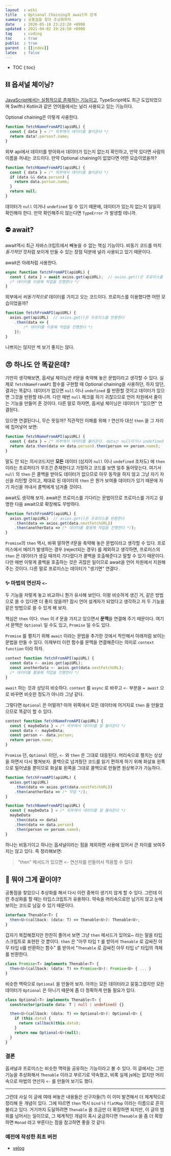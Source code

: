 ```yaml
---
layout  : wiki
title   : Optional Chaining과 await의 관계
summary : 공통점을 찾아 추상화하자
date    : 2020-05-18 23:23:20 +0900
updated : 2021-04-02 19:24:50 +0900
tag     : coding
toc     : true
public  : true
parent  : [[index]]
latex   : false
---
```

* TOC
{:toc}


## ⛓ 옵셔널 체이닝?

[JavaScript에서는 실험적으로 존재하는 기능이고](https://developer.mozilla.org/ko/docs/Web/JavaScript/Reference/Operators/Optional_chaining), TypeScript에도 최근 도입되었으며 Swift나 Kotlin과 같은 언어들에서는 널리 사용되고 있는 기능이다.

Optional chaining은 이렇게 사용한다.

```js
function fetchNameFromAPI(apiURL) {
  const { data } = /* 외부에서 데이터를 불러온다 */
  return data?.person?.name;
}
```

외부 api에서 데이터를 받아와서 데이터가 있는지 없는지 확인하고, 만약 있다면 사람의 이름을 꺼내는 코드이다. 만약 Optional chaining이 없었다면 어떤 모습이었을까?

```js
function fetchNameFromAPI(apiURL) {
  const { data } = /* 외부에서 데이터를 불러온다 */
  if (data && data.person) {
    return data.person.name;
  }
  return null;
}
```

데이터가 `null` 이거나 `undefined` 일 수 있기 때문에, 데이터가 있는지 없는지 일일히 확인해야 한다. 만약 확인해주지 않는다면 `TypeError` 가 발생할 테니까.

## ⛔️ await?

await역시 최근 자바스크립트에서 빼놓을 수 없는 핵심 기능이다. 비동기 코드를 마치 _동기적인_ 것처럼 보이게 만들 수 있는 장점 덕분에 널리 사용되고 있기 때문이다.

await은 아래처럼 사용한다.

```js
async function fetchFromAPI(apiURL) {
  const { data } = await axios.get(apiURL);  // axios.get()은 프로미스를 반환한다
  /* 데이터를 이용해 작업을 진행한다 */
}
```

외부에서 _비동기적으로_ 데이터를 가지고 오는 코드이다. 프로미스를 이용했다면 어떤 모습이었을까?

```js
function fetchFromAPI(apiURL) {
  axios.get(apiURL)  // axios.get()은 프로미스를 반환한다
  	.then(data => {
    	/* 데이터를 이용해 작업을 진행한다 */
  	});
}
```

나쁘지는 않지만 썩 보기 좋지는 않다.

## 😠 하나도 안 똑같은데?

가만히 생각해보면, 옵셔널 체이닝은 if문을 축약해 놓은 문법이라고 생각할 수 있다. 실제로 `fetchNameFromAPI` 함수를 구현할 때 Optional chaining을 사용하던, 하지 않던, 결과는 똑같다. 데이터가 없으면 `null` 이나 `undefined` 를 반환할 것이고 데이터가 있으면 그것을 반환할 테니까. 다만 매번 `null` 체크를 하기 귀찮으므로 언어 차원에서 줄이는 기능을 만들어 준 것이다. 다른 말로 하자면, 옵셔널 체이닝은 데이터가 "있으면" 연결된다.

있으면 연결된다니, 무슨 뜻일까? 직관적인 이해를 위해  `?` 연산자 대신 `then` 을 그 자리에 집어넣어 보면:

```js
function fetchNameFromAPI(apiURL) {
  const { data } = /* 외부에서 데이터를 불러온다. data는 null이거나 undefined 일 수 있다! */
  return data.then(data => data.person).then(person => person.name);
}
```

말도 안 되는 의사코드지만 **모든** 데이터 (심지어 `null` 이나 `undefined` 조차도) 에 `then` 이라는 프로퍼티가 무조건 존재한다고 가정하고 코드를 보면 얼추 들어맞는다. 여기서 `null` 의 `then` 은 콜백을 받아도 데이터가 없으므로 아무 동작을 하지 않고 그냥 자기 자신을 리턴할 것이고, 제대로 된 데이터의 `then` 은 뭔가 보여줄 데이터가 있기 때문에 자기 자신을 꺼내서 콜백에게 넘겨줄 것이다.

await도 생각해 보자. await은 프로미스를 기다리는 문법이므로 프로미스를 가지고 설명한 다음 await으로 확장해도 무방하다.

```js
function fetchFromAPI(apiURL) {
  axios.get(apiURL)  // axios.get()은 프로미스를 반환한다
    .then(data => axios.get(data.nextFetchURL))
    .then(anotherData => /* 데이터를 활용해 작업을 진행한다 */);
}
```

`Promise`의 `then` 역시, 바꿔 말하면 if문을 축약해 놓은 문법이라고 생각할 수 있다. 프로미스에서 에러가 발생하는 경우 (reject되는 경우) 를 제외하고 생각하면, 프로미스의 `then` 은 데이터가 생길 때까지 기다렸다가 콜백을 호출해준다고 말할 수 있기 때문이다. 다만 매번 이렇게 콜백을 호출하는 것은 귀찮은 일이므로 await을 언어 차원에서 지원해 주는 것이다. 다른 말로 프로미스는 데이터가 "생기면" 연결다 .

### ✨ 마법의 연산자 `<-`

두 기능을 저렇게 놓고 비교하니 뭔가 유사해 보인다. 이왕 비슷하게 생긴 거, 같은 방법으로 쓸 수 있다면 더 좋지 않을까? 잠시 언어 설계자가 되었다고 생각하고 저 두 기능을 같은 방법으로 쓸 수 있게 해 보자.

핵심은 `then` 이다. `then` 이 if 문을 가지고 있으면서 **문맥**을 연결해 주기 때문이다. 여기서 문맥은 `Optional` 일 수도 있고, `Promise` 일 수도 있다.

`Promise` 를 펼치기 위해 `await` 이라는 문법을 추가한 것에서 착안해서 아래처럼 보이는 문법을 만들 수 있다. 이제부터 이런 함수를 문맥을 연결해준다는 의미로 `context function` 이라 하자.

```js
context function fetchFromAPI(apiURL) {
  const data <- axios.get(apiURL);
  const anotherData <- axios.get(data.nextFetchURL);
  /* 데이터를 활용해 작업을 진행한다 */
}
```

`await` 하는 것과 상당히 비슷하다. `context` 를 `async` 로 바꾸고 `<-` 부분을 `= await` 으로 바꾸면 비슷한 정도가 아니라 그냥 같다.

그렇다면 `Optional` 은 어떨까? 아까 위쪽에서 모든 데이터에 어거지로 `then` 을 만들었으므로 똑같이 할 수 있다.

```js
context function fetchNameFromAPI(apiURL) {
  const { maybeData } = /* 외부에서 데이터를 잘 불러온다 */
  const data <- maybeData;
  const person <- data.person;
  return person.name;
}
```

`Promise` 던, `Optional` 이던, `<-` 와 `then` 은 그대로 대응된다. 머리속으로 펼치는 상상을 하면서 다시 펼쳐보자. 콜백으로 넘겨줬던 코드를 읽기 편하게 하기 위해 화살표 왼쪽으로 밀어냈을 뿐이므로 화살표 왼쪽을 그대로 콜백으로 만들면 원상복구가 가능하다.

```js
function fetchFromAPI(apiURL) {
  axios.get(apiURL)
    .then(data => axios.get(data.nextFetchURL))
    .then(anotherData => /* 작업 */);
}
```

```js
function fetchNameFromAPI(apiURL) {
  const { maybeData } = /* 외부에서 데이터를 잘 불러온다 */
  maybeData
    .then(data => data)
    .then(data => data.person)
    .then(person => person.name);
}
```

하나는 비동기이고 하나는 옵셔널이라는 점을 제외하면 사용에 있어서 큰 차이를 보여주지는 않고 있다. 즉 정리해보면:

> "then" 메서드가 있으면 <- 연산자를 만들어서 적용할 수 있다

## 🌚 뭐야 그게 끝이야?

공통점을 찾았으니 추상화를 해서 다시 이런 중복이 생기지 않게 할 수 있다. 그런데 이런 추상화를 할 때는 타입스크립트가 유용하다. 약속을 머리속으로만 남기지 않고 눈에 보이는 코드로 남길 수 있기 때문이다.

```ts
interface Thenable<T> {
  then<U>(callback: (data: T) => Thenable<U>): Thenable<U>;
}
```

갑자기 복잡해졌지만 찬찬히 풀어서 보면 그냥 `then` 메서드가 있어요~ 라는 말을 타입스크립트로 표현한 것 뿐이다. `then` 은 "아무 타입 `T` 를 받아서 `Thenable` 로 감싸진 아무 타입 `U`를 반환하는 함수" 를 받아서 "`Thenable` 로 감싸진 아무 타입 `U`" 타입의 객체를 반환한다.

```ts
class Promise<T> implements Thenable<T> {
  then<U>(callback: (data: T) => Promise<U>): Promise<U> { ... }
}
```

비슷한 맥락으로 `Optional` 을 만들어 보자. 아까는 모든 데이터라고 뭉뚱그렸지만 모든 데이터가 `Optional` 은 아니기 때문에 좀 더 정확하게 만들 필요가 있다.

```ts
class Optional<T> implements Thenable<T> {
  constructor(private data: T | null | undefined) {}

  then<U>(callback: (data: T) => Optional<U>): Optional<U> {
    if (this.data) {
      return callback(this.data);
    }
    return new Optional<U>(null);
  }
}
```

### 결론

옵셔널과 프로미스는 비슷한 맥락을 공유하는 기능이라고 볼 수 있다. 이 글에서는 그런 기능을 추상화해서 `Thenable` 이라고 부르기로 약속했고, 비록 실제 js에는 없지만 머리속으로 마법의 연산자 `<-` 를 만들어 보기도 했다.

---

그런데 사실 이 글에 여태 써놓은 내용들은 선구자들(?) 이 이미 발견해서 더 체계적으로 정리해 둔 개념이 있다. 그에 따르면 `then` 역시 `bind` 나 `flatMap` 이라는 이름으로 흔히 불리고 있다. 거기까지 도달하려면 `Thenable` 을 조금만 더 확장하면 되지만, 이 글의 범위를 넘어서는 일이므로, 그 체계적인 개념이 혹시 궁금하다면 `Thenable` 을 좀 더 확장하면 `Monad` 라고 부른다는 점을 참고하면 좋을 것 같다.

### 예전에 작성한 최초 버전

- [velog](https://velog.io/@krlrhkstk/%EC%98%B5%EC%85%94%EB%84%90-%EC%B2%B4%EC%9D%B4%EB%8B%9D%EA%B3%BC-await%EC%9D%80-%EA%B0%99%EC%8A%B5%EB%8B%88%EB%8B%A4)